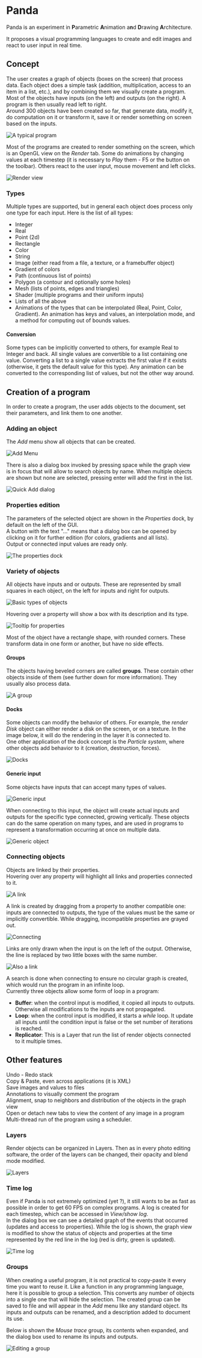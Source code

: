 # Panda

Panda is an experiment in **P**arametric **A**nimation a**n**d **D**rawing **A**rchitecture.

It proposes a visual programming languages to create and edit images and react to user input in real time.

## Concept

The user creates a graph of objects (boxes on the screen) that process data. Each object does a simple task (addition, multiplication, access to an item in a list, etc.), and by combining them we visually create a program. Most of the objects have inputs (on the left) and outputs (on the right). A program is then usually read left to right.   
Around 300 objects have been created so far, that generate data, modify it, do computation on it or transform it, save it or render something on screen based on the inputs.

![A typical program](http://i.imgsafe.org/81ca352.jpg)

Most of the programs are created to render something on the screen, which is an OpenGL view on the *Render* tab. Some do animations by changing values at each timestep (it is necessary to *Play* them - F5 or the button on the toolbar). Others react to the user input, mouse movement and left clicks.

![Render view](http://i.imgsafe.org/86a6113.jpg)

### Types

Multiple types are supported, but in general each object does process only one type for each input. Here is the list of all types:

- Integer
- Real
- Point (2d)
- Rectangle
- Color
- String
- Image (either read from a file, a texture, or a framebuffer object)
- Gradient of colors
- Path (continuous list of points)
- Polygon (a contour and optionally some holes)
- Mesh (lists of points, edges and triangles)
- Shader (multiple programs and their uniform inputs)
- Lists of all the above
- Animations of the types that can be interpolated (Real, Point, Color, Gradient). An animation has keys and values, an interpolation mode, and a method for computing out of bounds values.

#### Conversion

Some types can be implicitly converted to others, for example Real to Integer and back. All single values are convertible to a list containing one value. Converting a list to a single value extracts the first value if it exists (otherwise, it gets the default value for this type). Any animation can be converted to the corresponding list of values, but not the other way around.

## Creation of a program

In order to create a program, the user adds objects to the document, set their parameters, and link them to one another.

### Adding an object 

The *Add* menu show all objects that can be created. 

![Add Menu](http://i.imgsafe.org/7ba4e45.png)

There is also a dialog box invoked by pressing space while the graph view is in focus that will allow to search objects by name. When multiple objects are shown but none are selected, pressing enter will add the first in the list.

![Quick Add dialog](http://i.imgsafe.org/7c89c9d.png)

### Properties edition

The parameters of the selected object are shown in the *Properties* dock, by default on the left of the GUI.  
A button with the text "..." means that a dialog box can be opened by clicking on it for further edition (for colors, gradients and all lists).  
Output or connected input values are ready only.

![The properties dock](http://i.imgsafe.org/724fffe.png)

### Variety of objects

All objects have inputs and or outputs. These are represented by small squares in each object, on the left for inputs and right for outputs. 

![Basic types of objects](http://i.imgsafe.org/70d1e47.png)

Hovering over a property will show a box with its description and its type.

![Tooltip for properties](http://i.imgsafe.org/d6210a6.png)

Most of the object have a rectangle shape, with rounded corners. These transform data in one form or another, but have no side effects.

#### Groups

The objects having beveled corners are called **groups**. These contain other objects inside of them (see further down for more information). They usually also process data.

![A group](http://i.imgsafe.org/8e0a5f3.png)

#### Docks

Some objects can modify the behavior of others. For example, the *render Disk* object can either render a disk on the screen, or on a texture. In the image below, it will do the rendering in the layer it is connected to.  
One other application of the dock concept is the *Particle system*, where other objects add behavior to it (creation, destruction, forces).

![Docks](http://i.imgsafe.org/70072ee.png)

#### Generic input

Some objects have inputs that can accept many types of values. 

![Generic input](http://i.imgsafe.org/6f61418.png)

When connecting to this input, the object will create actual inputs and outputs for the specific type connected, growing vertically. These objects can do the same operation on many types, and are used in programs to represent a transformation occurring at once on multiple data. 

![Generic object](http://i.imgsafe.org/72a7a61.png)

### Connecting objects

Objects are linked by their properties.  
Hovering over any property will highlight all links and properties connected to it.

![A link](http://i.imgsafe.org/717dab4.png)

A link is created by dragging from a property to another compatible one: inputs are connected to outputs, the type of the values must be the same or implicitly convertible. While dragging, incompatible properties are grayed out.

![Connecting](http://i.imgsafe.org/ef2fd22.png)

Links are only drawn when the input is on the left of the output. Otherwise, the line is replaced by two little boxes with the same number.

![Also a link](http://i.imgsafe.org/73037c9.png)

A search is done when connecting to ensure no circular graph is created, which would run the program in an infinite loop.  
Currently three objects allow some form of loop in a program:
- **Buffer**: when the control input is modified, it copied all inputs to outputs. Otherwise all modifications to the inputs are not propagated.
- **Loop**: when the control input is modified, it starts a *while* loop. It update all inputs until the condition input is false or the set number of iterations is reached.
- **Replicator**: This is a Layer that run the list of render objects connected to it multiple times.

## Other features

Undo - Redo stack  
Copy & Paste, even across applications (it is XML)  
Save images and values to files  
Annotations to visually comment the program  
Alignment, snap to neighbors and distribution of the objects in the graph view  
Open or detach new tabs to view the content of any image in a program  
Multi-thread run of the program using a scheduler. 

### Layers

Render objects can be organized in Layers. Then as in every photo editing software, the order of the layers can be changed, their opacity and blend mode modified.

![Layers](http://i.imgsafe.org/066646a.png)

### Time log

Even if Panda is not extremely optimized (yet ?), it still wants to be as fast as possible in order to get 60 FPS on complex programs. A log is created for each timestep, which can be accessed in *View/show log*.  
In the dialog box we can see a detailed graph of the events that occurred (updates and access to properties). While the log is shown, the graph view is modified to show the status of objects and properties at the time represented by the red line in the log (red is dirty, green is updated).

![Time log](http://i.imgsafe.org/88cf025.jpg)

### Groups

When creating a useful program, it is not practical to copy-paste it every time you want to reuse it. Like a function in any programming language, here it is possible to group a selection. This converts any number of objects into a single one that will hide the selection. The created group can be saved to file and will appear in the *Add* menu like any standard object. Its inputs and outputs can be renamed, and a description added to document its use.

Below is shown the *Mouse trace* group, its contents when expanded, and the dialog box used to rename its inputs and outputs.

![Editing a group](http://i.imgsafe.org/8340b69.jpg)

